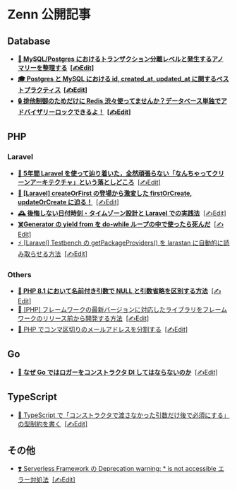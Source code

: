 # Zenn 公開記事

## Database

- **[🧱 MySQL/Postgres におけるトランザクション分離レベルと発生するアノマリーを整理する](https://zenn.dev/mpyw/articles/rdb-transaction-isolations)
  &nbsp;[[✍Edit]️](./articles/rdb-transaction-isolations.md)**
- **[🎓 Postgres と MySQL における id, created_at, updated_at に関するベストプラクティス](https://zenn.dev/mpyw/articles/rdb-ids-and-timestamps-best-practices)
  &nbsp;[[✍Edit]️](./articles/rdb-ids-and-timestamps-best-practices.md)**
- **[🔒 排他制御のためだけに Redis 渋々使ってませんか？データベース単独でアドバイザリーロックできるよ！](https://zenn.dev/mpyw/articles/rdb-advisory-locks)
  &nbsp;[[✍Edit]️](./articles/rdb-advisory-locks.md)**

## PHP 

### Laravel

- **[🥳 5年間 Laravel を使って辿り着いた，全然頑張らない「なんちゃってクリーンアーキテクチャ」という落としどころ](https://zenn.dev/mpyw/articles/ce7d09eb6d8117)**
  &nbsp;[[✍Edit]️](./articles/ce7d09eb6d8117.md)
- **[🧐 [Laravel] createOrFirst の登場から激変した firstOrCreate, updateOrCreate に迫る！](https://zenn.dev/mpyw/articles/laravel-v10-create-or-first)**
  &nbsp;[[✍Edit]️](./articles/laravel-v10-create-or-first.md)
- **[🕰️ 後悔しない日付時刻・タイムゾーン設計と Laravel での実践法](https://zenn.dev/mpyw/articles/laravel-datetimezone-best-practices)**
  &nbsp;[[✍Edit]️](./articles/laravel-datetimezone-best-practices.md)
- **[☠️Generator の yield from を do-while ループの中で使ったら死んだ](https://zenn.dev/mpyw/articles/php-yield-from-loop-trap.md)**
  &nbsp;[[✍Edit]️](./articles/php-yield-from-loop-trap.md)
- [⚡ [Laravel] Testbench の getPackageProviders() を larastan に自動的に読み取らせる方法](https://zenn.dev/mpyw/articles/c9398789cb6514)
  &nbsp;[[✍Edit]️](./articles/c9398789cb6514.md)

### Others

- **[🧐 PHP 8.1 において名前付き引数で NULL と引数省略を区別する方法](https://zenn.dev/mpyw/articles/php-enum-arg-identity.md)**
  &nbsp;[[✍Edit]️](./articles/php-enum-arg-identity.md)
- [🐘 [PHP] フレームワークの最新バージョンに対応したライブラリをフレームワークのリリース前から開発する方法](https://zenn.dev/mpyw/articles/a99f3087829993)
  &nbsp;[[✍Edit]️](./articles/a99f3087829993.md)
- [📨 PHP でコンマ区切りのメールアドレスを分割する](https://zenn.dev/mpyw/articles/5c2c69108d302f)
  &nbsp;[[✍Edit]️](./articles/5c2c69108d302f.md)

## Go

- **[🥹 なぜ Go ではロガーをコンストラクタ DI してはならないのか](https://zenn.dev/mpyw/articles/go-dont-inject-logger)**
  &nbsp;[[✍Edit]️](./articles/go-dont-inject-logger.md)

## TypeScript

- [🧩 TypeScript で「コンストラクタで渡さなかった引数だけ後で必須にする」の型制約を書く](https://zenn.dev/mpyw/articles/3c063143fe884a)
  &nbsp;[[✍Edit]️](./articles/3c063143fe884a.md)

## その他

- [❣️ Serverless Framework の Deprecation warning: * is not accessible エラー対処法](https://zenn.dev/mpyw/articles/b41b42b76480ec)
  &nbsp;[[✍Edit]️](./articles/b41b42b76480ec.md)
